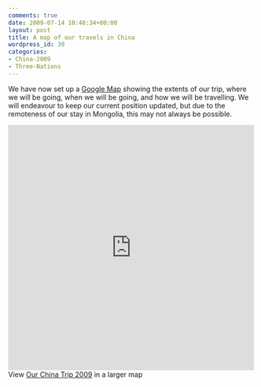 ```yaml
---
comments: true
date: 2009-07-14 10:48:34+00:00
layout: post
title: A map of our travels in China
wordpress_id: 30
categories:
- China-2009
- Three-Nations
---
```


We have now set up a [Google Map][gm] showing the extents of our trip, where we will be going, when we
will be going, and how we will be travelling. We will endeavour to keep our current position updated,
but due to the remoteness of our stay in Mongolia, this may not always be possible.

<iframe src="http://maps.google.co.uk/maps/ms?hl=en&amp;ie=UTF8&amp;t=h&amp;msa=0&amp;msid=215601560273229916664.00046824cb0c8e86011f5&amp;vpsrc=6&amp;ll=35.817813,106.699219&amp;spn=35.348738,43.857422&amp;z=4&amp;output=embed" height="500" width="500" frameborder="0" marginwidth="0" marginheight="0" scrolling="no"></iframe>View <a href="http://maps.google.co.uk/maps/ms?hl=en&amp;ie=UTF8&amp;t=h&amp;msa=0&amp;msid=105040950430778297535.00046824cb0c8e86011f5&amp;ll=36.102376,105.996094&amp;spn=35.229474,43.945312&amp;z=4&amp;source=embed">Our China Trip 2009</a> in a larger map

[gm]: //maps.google.co.uk/maps/ms?hl=en&ie=UTF8&msa=0&msid=105040950430778297535.00046824cb0c8e86011f5&t=h&z=4
